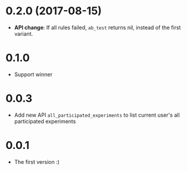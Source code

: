 # 0.2.0 (2017-08-15)
* **API change**: If all rules failed, `ab_test` returns nil, instead of the first variant.

# 0.1.0
* Support winner

# 0.0.3
* Add new API `all_participated_experiments` to list current user's all participated experiments

# 0.0.1
* The first version :)